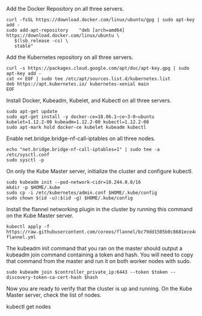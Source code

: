 Add the Docker Repository on all three servers.

```
curl -fsSL https://download.docker.com/linux/ubuntu/gpg | sudo apt-key add -
sudo add-apt-repository    "deb [arch=amd64] https://download.docker.com/linux/ubuntu \
   $(lsb_release -cs) \
   stable"
```
Add the Kubernetes repository on all three servers.

```
curl -s https://packages.cloud.google.com/apt/doc/apt-key.gpg | sudo apt-key add -
cat << EOF | sudo tee /etc/apt/sources.list.d/kubernetes.list
deb https://apt.kubernetes.io/ kubernetes-xenial main
EOF
```
Install Docker, Kubeadm, Kubelet, and Kubectl on all three servers.

```
sudo apt-get update
sudo apt-get install -y docker-ce=18.06.1~ce~3-0~ubuntu kubelet=1.12.2-00 kubeadm=1.12.2-00 kubectl=1.12.2-00
sudo apt-mark hold docker-ce kubelet kubeadm kubectl
```
Enable net.bridge.bridge-nf-call-iptables on all three nodes.

```
echo "net.bridge.bridge-nf-call-iptables=1" | sudo tee -a /etc/sysctl.conf
sudo sysctl -p
```
On only the Kube Master server, initialize the cluster and configure kubectl.

```
sudo kubeadm init --pod-network-cidr=10.244.0.0/16
mkdir -p $HOME/.kube
sudo cp -i /etc/kubernetes/admin.conf $HOME/.kube/config
sudo chown $(id -u):$(id -g) $HOME/.kube/config
```
Install the flannel networking plugin in the cluster by running this command on the Kube Master server.

```
kubectl apply -f https://raw.githubusercontent.com/coreos/flannel/bc79dd1505b0c8681ece4de4c0d86c5cd2643275/Documentation/kube-flannel.yml
```
The kubeadm init command that you ran on the master should output a kubeadm join command containing a token and hash. You will need to copy that command from the master and run it on both worker nodes with sudo.

```
sudo kubeadm join $controller_private_ip:6443 --token $token --discovery-token-ca-cert-hash $hash
```
Now you are ready to verify that the cluster is up and running. On the Kube Master server, check the list of nodes.

kubectl get nodes
